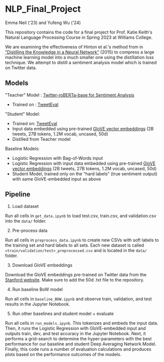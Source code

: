 # NLP_Final_Project

Emma Neil ('23) and Yufeng Wu ('24)

This repository contains the code for a final project for Prof. Katie Keith's Natural Language Processing Course in Spring 2023 at Williams College.

We are examining the effectiveness of Hinton et al.'s method from in ["Distilling the Knowledge in a Neural Network"](https://arxiv.org/abs/1503.02531) (2015) to compress a large machine learning model into a much smaller one using the distillation loss technique. We attempt to distill a sentiment analysis model which is trained on Twitter data.

## Models
"Teacher" Model : [Twitter-roBERTa-base for Sentiment Analysis](https://huggingface.co/cardiffnlp/twitter-roberta-base-sentiment-latest)
- Trained on : [TweetEval](https://github.com/cardiffnlp/tweeteval)

"Student" Model:
- Trained on: [TweetEval](https://github.com/cardiffnlp/tweeteval)
- Input data embedded using pre-trained [GloVE vector embeddings](https://nlp.stanford.edu/projects/glove/) (2B tweets, 27B tokens, 1.2M vocab, uncased, 50d)
- Distilled from Teacher model

Baseline Models:
- Logistic Regression with Bag-of-Words input
- Logistic Regression with input data embedded using pre-trained [GloVE vector embeddings](https://nlp.stanford.edu/projects/glove/) (2B tweets, 27B tokens, 1.2M vocab, uncased, 50d)
- Student Model, trained only on the "hard labels" (true sentiment output) with same GloVE-embedded input as above

## Pipeline
1) Load dataset

Run all cells in `get_data.ipynb` to load test.csv, train.csv, and validation.csv into the `data/` folder.

2) Pre-process data

Run all cells in `preprocess_data.ipynb` to create new CSVs with soft labels to the training set and hard labels to all sets. Each new dataset is  called `<train/validation/test>_preprocessed.csv` and is located in the `data/` folder.

3) Download GloVE embeddings

Download the GloVE embeddings pre-trained on Twitter data from the [Stanford website](https://nlp.stanford.edu/projects/glove/). Make sure to add the 50d .txt file to the repository.

4) Run baseline BoW model

Run all cells in `baseline_BOW.ipynb` and observe train, validation, and test results in the Jupyter Notebook.

5) Run other baselines and student model + evaluate

Run all cells in `run_models.ipynb`. This tokenizes and embeds the input data. Then, it runs the Logistic Regression with GloVE-embedded input and outputs train, dev, and test accuracy in the Jupyter Notebook. Next, it performs a grid-search to determine the hyper-parameters with the best performance for our baseline and student Deep Averaging Network Model. Finally, this code runs a number of evaluation calculations and produces plots based on the performance outcomes of the models.

